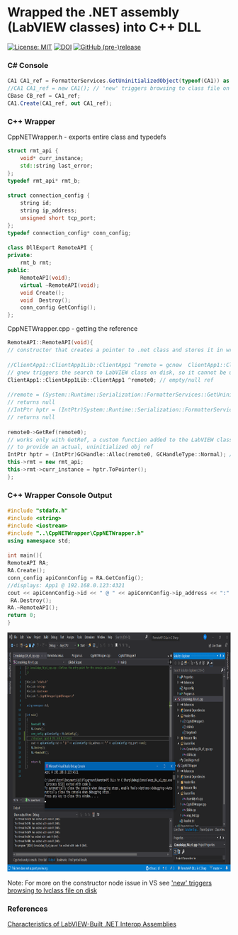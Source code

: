 # Wrapped the .NET assembly (LabVIEW classes) into C++ DLL  
[![License: MIT](https://img.shields.io/badge/License-MIT-blue.svg)](https://github.com/etfovac/dll/blob/master/LICENSE.md) [![DOI](https://zenodo.org/badge/285043029.svg)](https://zenodo.org/badge/latestdoi/285043029) [![GitHub (pre-)release](https://img.shields.io/badge/releases--yellow.svg)](https://github.com/etfovac/dll/releases)

### C# Console  
``` cs
CA1 CA1_ref = FormatterServices.GetUninitializedObject(typeof(CA1)) as CA1;
//CA1 CA1_ref = new CA1(); // 'new' triggers browsing to class file on disk
CBase CB_ref = CA1_ref;
CA1.Create(CA1_ref, out CA1_ref); 
``` 
### C++ Wrapper
CppNETWrapper.h - exports entire class and typedefs  
``` c++
struct rmt_api {
	void* curr_instance;
	std::string last_error;
};
typedef rmt_api* rmt_b;

struct connection_config {
	string id;
	string ip_address;
	unsigned short tcp_port;
};
typedef connection_config* conn_config;

class DllExport RemoteAPI {
private:
	rmt_b rmt;
public:
	RemoteAPI(void);
	virtual ~RemoteAPI(void);
	void Create();
	void  Destroy();
	conn_config GetConfig();
};
```  
CppNETWrapper.cpp - getting the reference
``` c++
RemoteAPI::RemoteAPI(void){	 
// constructor that creates a pointer to .net class and stores it in wrapper class

//ClientApp1::ClientApp1Lib::ClientApp1 ^remote = gcnew  ClientApp1::ClientApp1Lib::ClientApp1();  
// gnew triggers the search to LabVIEW class on disk, so it cannot be used
ClientApp1::ClientApp1Lib::ClientApp1 ^remote0; // empty/null ref  

//remote = (System::Runtime::Serialization::FormatterServices::GetUninitializedObject(remote0->GetType())); 	
// returns null  
//IntPtr hptr = (IntPtr)System::Runtime::Serialization::FormatterServices::GetUninitializedObject(remote->GetType()); 	
// returns null  
  
remote0->GetRef(remote0); 
// works only with GetRef, a custom function added to the LabVIEW class and exported to assembly  
// to provide an actual, uninitialized obj ref  
IntPtr hptr = (IntPtr)GCHandle::Alloc(remote0, GCHandleType::Normal); // class obj to handle, handle to pointer.
this->rmt = new rmt_api;
this->rmt->curr_instance = hptr.ToPointer();
};  
```
### C++ Wrapper Console Output
```c++
#include "stdafx.h"
#include <string>
#include <iostream>
#include "..\CppNETWrapper\CppNETWrapper.h"
using namespace std;

int main(){
RemoteAPI RA;
RA.Create();
conn_config apiConnConfig = RA.GetConfig(); 
//displays: App1 @ 192.168.0.123:4321
cout << apiConnConfig->id << " @ " << apiConnConfig->ip_address << ":" << apiConnConfig->tcp_port <<endl;
 RA.Destroy();
RA.~RemoteAPI();
return 0;
}
```
<img src="./graphics/CppNETWrapperDLL_ConsoleOutput.png" alt="CppNETWrapperDLL_ConsoleOutput" width="915" height="540">  

Note: For more on the constructor node issue in VS see <a href="https://github.com/etfovac/dll/issues/2#issue-673036198">'new' triggers browsing to lvclass file on disk</a>

### References  
<a href="https://www.ni.com/docs/en-US/bundle/labview/page/lvhowto/charac_net_interop.html">Characteristics of LabVIEW-Built .NET Interop Assemblies</a>
